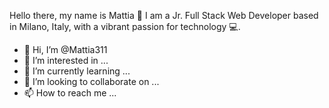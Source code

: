 Hello there, my name is Mattia 👋 
I am a Jr. Full Stack Web Developer based in Milano, Italy, with a vibrant passion for technology 💻.









- 👋 Hi, I’m @Mattia311
- 👀 I’m interested in ...
- 🌱 I’m currently learning ...
- 💞️ I’m looking to collaborate on ...
- 📫 How to reach me ...

<!---
Mattia311/Mattia311 is a ✨ special ✨ repository because its `README.md` (this file) appears on your GitHub profile.
You can click the Preview link to take a look at your changes.
--->
